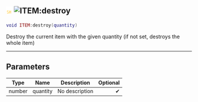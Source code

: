 ## ![shared](../../.gitbook/assets/shared.png) ![ITEM](./readme/item "mention"):destroy

```lua
void ITEM:destroy(quantity)
```

Destroy the current item with the given quantity (if not set, destroys the whole item)

------
## Parameters

| Type   | Name | Description | Optional |
| ------ | ---- | ----------- | -------: |
| number | quantity | No description | ✔ |

